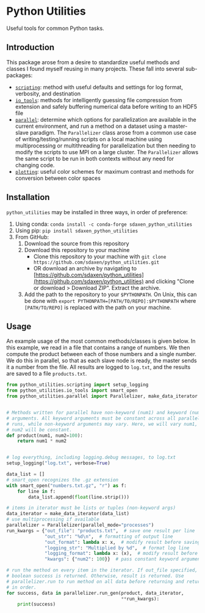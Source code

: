 # Python Utilities
Useful tools for common Python tasks.

## Introduction
This package arose from a desire to standardize useful methods and classes I found myself reusing in many projects. These fall into several sub-packages:
- [`scripting`](python_utilities/scripting.py): method with useful defaults and settings for log format, verbosity, and destination
- [`io_tools`](python_utilities/io_tools.py): methods for intelligently guessing file compression from extension and safely buffering numerical data before writing to an HDF5 file
- [`parallel`](python_utilities/parallel.py): determine which options for parallelization are available in the current environment, and run a method on a dataset using a master-slave paradigm. The `Parallelizer` class arose from a common use case of writing/testing/running scripts on a local machine using multiprocessing or multithreading for parallelization but then needing to modify the scripts to use MPI on a large cluster. The `Parallelizer` allows the same script to be run in both contexts without any need for changing code.
- [`plotting`](python_utilities/plotting): useful color schemes for maximum contrast and methods for conversion between color spaces

## Installation
`python_utilities` may be installed in three ways, in order of preference:
1. Using conda: `conda install -c conda-forge sdaxen_python_utilities`
2. Using pip: `pip install sdaxen_python_utilities`
3. From GitHub:
   1. Download the source from this repository
   1. Download this repository to your machine
      - Clone this repository to your machine with `git clone https://github.com/sdaxen/python_utilities.git`
      - OR download an archive by navigating to [https://github.com/sdaxen/python_utilities](https://github.com/sdaxen/python_utilities) and clicking "Clone or download > Download ZIP". Extract the archive.
   2. Add the path to the repository to your `$PYTHONPATH`. On Unix, this can be done with `export PYTHONPATH=[PATH/TO/REPO]:$PYTHONPATH` where `[PATH/TO/REPO]` is replaced with the path on your machine.

## Usage
An example usage of the most common methods/classes is given below.
In this example, we read in a file that contains a range of numbers.
We then compute the product between each of those numbers and a single
number. We do this in parallel, so that as each slave node is ready,
the master sends it a number from the file. All results are logged
to `log.txt`, and the results are saved to a file `products.txt`.
```python
from python_utilities.scripting import setup_logging
from python_utilities.io_tools import smart_open
from python_utilities.parallel import Parallelizer, make_data_iterator


# Methods written for parallel have non-keyword (num1) and keyword (num2)
# arguments. All keyword arguments must be constant across all parallel
# runs, while non-keyword arguments may vary. Here, we will vary num1, but
# num2 will be constant.
def product(num1, num2=100):
    return num1 * num2


# log everything, including logging.debug messages, to log.txt
setup_logging("log.txt", verbose=True)

data_list = []
# smart_open recognizes the .gz extension
with smart_open("numbers.txt.gz", "r") as f:
    for line in f:
        data_list.append(float(line.strip()))

# items in iterator must be lists or tuples (non-keyword args)
data_iterator = make_data_iterator(data_list)
# use multiprocessing if available
parallelizer = Parallelizer(parallel_mode="processes")
run_kwargs = {"out_file": "products.txt",  # save one result per line
              "out_str": "%d\n",  # formatting of output line
              "out_format": lambda x: x,  # modify result before saving
              "logging_str": "Multiplied by %d",  # format log line
              "logging_format": lambda x: (x),  # modify result before logging
              "kwargs": {"num2": 100}}  # pass constant keyword argument

# run the method on every item in the iterator. If out_file specified,
# boolean success is returned. Otherwise, result is returned. Use
# parallelizer.run to run method on all data before returning and return
# in order.
for success, data in parallelizer.run_gen(product, data_iterator,
                                          **run_kwargs):
    print(success)
```
